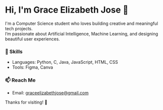 # Hi, I'm Grace Elizabeth Jose 👋

I'm a Computer Science student who loves building creative and meaningful tech projects.  
I’m passionate about Artificial Intelligence, Machine Learning, and designing beautiful user experiences.

### 🔧 Skills
- Languages: Python, C, Java, JavaScript, HTML, CSS
- Tools: Figma, Canva

### 📫 Reach Me
- Email: graceelizabethjose@gmail.com

Thanks for visiting! 🌸
